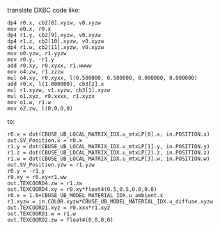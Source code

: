 translate DXBC code like:

    dp4 r0.x, cb2[8].xyzw, v0.xyzw
    mov o0.x, r0.x
    dp4 r1.y, cb2[9].xyzw, v0.xyzw
    dp4 r1.z, cb2[10].xyzw, v0.xyzw
    dp4 r1.w, cb2[11].xyzw, v0.xyzw
    mov o0.yzw, r1.yyzw
    mov r0.y, -r1.y
    add r0.xy, r0.xyxx, r1.wwww
    mov o4.zw, r1.zzzw
    mul o4.xy, r0.xyxx, l(0.500000, 0.500000, 0.000000, 0.000000)
    add r0.x, l(1.000000), cb3[2].x
    mul r1.xyzw, v1.xyzw, cb3[1].xyzw
    mul o1.xyz, r0.xxxx, r1.xyzx
    mov o1.w, r1.w
    mov o2.zw, l(0,0,0,0)


to:

    r0.x = dot(CBUSE_UB_LOCAL_MATRIX_IDX.u_mtxLP[0].x, in.POSITION.x)
    out.SV_Position.x = r0.x
    r1.y = dot(CBUSE_UB_LOCAL_MATRIX_IDX.u_mtxLP[1].y, in.POSITION.y)
    r1.z = dot(CBUSE_UB_LOCAL_MATRIX_IDX.u_mtxLP[2].z, in.POSITION.z)
    r1.w = dot(CBUSE_UB_LOCAL_MATRIX_IDX.u_mtxLP[3].w, in.POSITION.w)
    out.SV_Position.yzw = r1.yzw
    r0.y = -r1.y
    r0.xy = r0.xy+r1.ww
    out.TEXCOORD4.zw = r1.zw
    out.TEXCOORD4.xy = r0.xy*float4(0.5,0.5,0.0,0.0)
    r0.x = 1.0+CBUSE_UB_MODEL_MATERIAL_IDX.u_ambient.x
    r1.xyzw = in.COLOR.xyzw*CBUSE_UB_MODEL_MATERIAL_IDX.u_diffuse.xyzw
    out.TEXCOORD1.xyz = r0.xxx*r1.xyz
    out.TEXCOORD1.w = r1.w
    out.TEXCOORD2.zw = float4(0,0,0,0)
